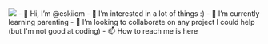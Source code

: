 <img src="https://komarev.com/ghpvc/?username=eskiiom&style=for-the-badge">
- 👋 Hi, I’m @eskiiom
- 👀 I’m interested in a lot of things :)
- 🌱 I’m currently learning parenting
- 💞️ I’m looking to collaborate on any project I could help (but I'm not good at coding)
- 📫 How to reach me is here

<!---
eskiiom/eskiiom is a ✨ special ✨ repository because its `README.md` (this file) appears on your GitHub profile.
You can click the Preview link to take a look at your changes.
--->
